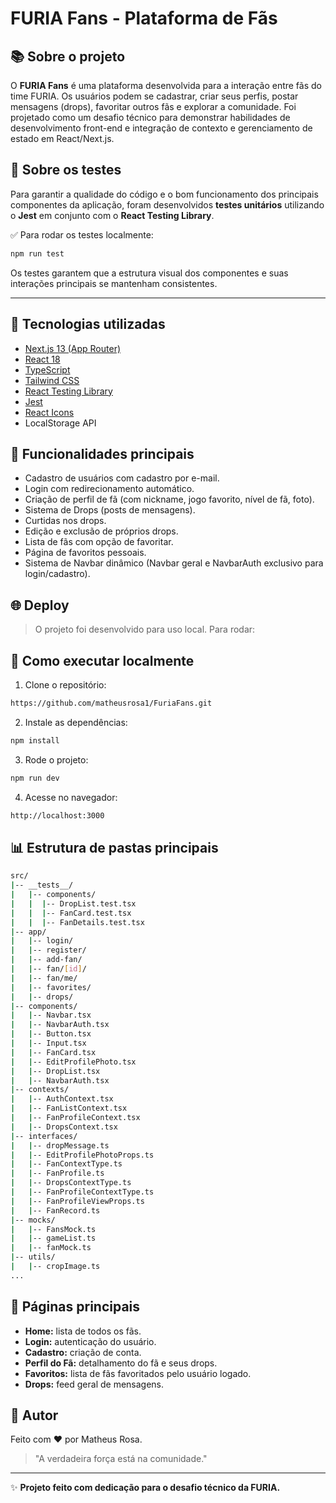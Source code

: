 
# FURIA Fans - Plataforma de Fãs

## 📚 Sobre o projeto

O **FURIA Fans** é uma plataforma desenvolvida para a interação entre fãs do time FURIA. Os usuários podem se cadastrar, criar seus perfis, postar mensagens (drops), favoritar outros fãs e explorar a comunidade. Foi projetado como um desafio técnico para demonstrar habilidades de desenvolvimento front-end e integração de contexto e gerenciamento de estado em React/Next.js.

## 🧪 Sobre os testes

Para garantir a qualidade do código e o bom funcionamento dos principais componentes da aplicação, foram desenvolvidos **testes unitários** utilizando o **Jest** em conjunto com o **React Testing Library**.

✅ Para rodar os testes localmente:

```bash
npm run test
```

Os testes garantem que a estrutura visual dos componentes e suas interações principais se mantenham consistentes.

---

## 🧰 Tecnologias utilizadas

- [Next.js 13 (App Router)](https://nextjs.org/)
- [React 18](https://react.dev/)
- [TypeScript](https://www.typescriptlang.org/)
- [Tailwind CSS](https://tailwindcss.com/)
- [React Testing Library](https://testing-library.com/docs/react-testing-library/intro/)
- [Jest](https://jestjs.io/)
- [React Icons](https://react-icons.github.io/react-icons/)
- LocalStorage API

## 💪 Funcionalidades principais

- Cadastro de usuários com cadastro por e-mail.
- Login com redirecionamento automático.
- Criação de perfil de fã (com nickname, jogo favorito, nível de fã, foto).
- Sistema de Drops (posts de mensagens).
- Curtidas nos drops.
- Edição e exclusão de próprios drops.
- Lista de fãs com opção de favoritar.
- Página de favoritos pessoais.
- Sistema de Navbar dinâmico (Navbar geral e NavbarAuth exclusivo para login/cadastro).

## 🌐 Deploy

> O projeto foi desenvolvido para uso local. Para rodar:

## 🔧 Como executar localmente

1. Clone o repositório:
```bash
https://github.com/matheusrosa1/FuriaFans.git
```

2. Instale as dependências:
```bash
npm install
```

3. Rode o projeto:
```bash
npm run dev
```

4. Acesse no navegador:
```bash
http://localhost:3000
```

## 📊 Estrutura de pastas principais

```bash
src/
|-- __tests__/
|   |-- components/
|   |  |-- DropList.test.tsx
|   |  |-- FanCard.test.tsx
|   |  |-- FanDetails.test.tsx
|-- app/
|   |-- login/
|   |-- register/
|   |-- add-fan/
|   |-- fan/[id]/
|   |-- fan/me/
|   |-- favorites/
|   |-- drops/
|-- components/
|   |-- Navbar.tsx
|   |-- NavbarAuth.tsx
|   |-- Button.tsx
|   |-- Input.tsx
|   |-- FanCard.tsx
|   |-- EditProfilePhoto.tsx
|   |-- DropList.tsx
|   |-- NavbarAuth.tsx
|-- contexts/
|   |-- AuthContext.tsx
|   |-- FanListContext.tsx
|   |-- FanProfileContext.tsx
|   |-- DropsContext.tsx
|-- interfaces/
|   |-- dropMessage.ts
|   |-- EditProfilePhotoProps.ts
|   |-- FanContextType.ts
|   |-- FanProfile.ts
|   |-- DropsContextType.ts
|   |-- FanProfileContextType.ts
|   |-- FanProfileViewProps.ts
|   |-- FanRecord.ts
|-- mocks/
|   |-- FansMock.ts
|   |-- gameList.ts
|   |-- fanMock.ts
|-- utils/
|   |-- cropImage.ts
...
```

## 📖 Páginas principais

- **Home:** lista de todos os fãs.
- **Login:** autenticação do usuário.
- **Cadastro:** criação de conta.
- **Perfil do Fã:** detalhamento do fã e seus drops.
- **Favoritos:** lista de fãs favoritados pelo usuário logado.
- **Drops:** feed geral de mensagens.


## 👥 Autor

Feito com ❤️ por Matheus Rosa.

> "A verdadeira força está na comunidade."

---

✨ **Projeto feito com dedicação para o desafio técnico da FURIA.**
